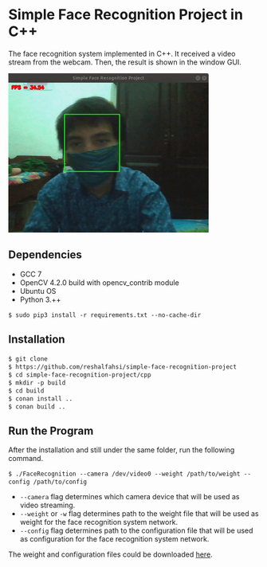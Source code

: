 # Simple Face Recognition Project in C++

The face recognition system implemented in C++. It received a video stream from the webcam. Then, the result is shown in the window GUI.

![alt text](img/demo.gif)

## Dependencies

* GCC 7
* OpenCV 4.2.0 build with opencv_contrib module
* Ubuntu OS
* Python 3.++

```shell
$ sudo pip3 install -r requirements.txt --no-cache-dir
```

## Installation

```shell
$ git clone 
$ https://github.com/reshalfahsi/simple-face-recognition-project
$ cd simple-face-recognition-project/cpp
$ mkdir -p build
$ cd build
$ conan install ..
$ conan build ..
```

## Run the Program

After the installation and still under the same folder, run the following command.

```shell
$ ./FaceRecognition --camera /dev/video0 --weight /path/to/weight --config /path/to/config
```

* `--camera` flag determines which camera device that will be used as video streaming.
* `--weight` or `-w` flag determines path to the weight file that will be used as weight for the face recognition system network.
* `--config` flag determines path to the configuration file that will be used as configuration for the face recognition system network.

The weight and configuration files could be downloaded [here](https://drive.google.com/file/d/1YAPqRqTzLP6QLM-U59QzW_Sh_d5g9Zag/view).
